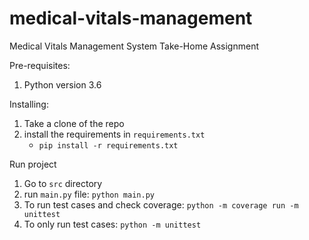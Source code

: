 # medical-vitals-management
Medical Vitals Management System Take-Home Assignment

Pre-requisites:
1. Python version 3.6

Installing:

1. Take a clone of the repo
2. install the requirements in `requirements.txt`
    - `pip install -r requirements.txt`
    

Run project

1. Go to `src` directory
2. run `main.py` file: `python main.py`
3. To run test cases and check coverage: `python -m coverage run -m unittest`
4. To only run test cases: `python -m unittest`